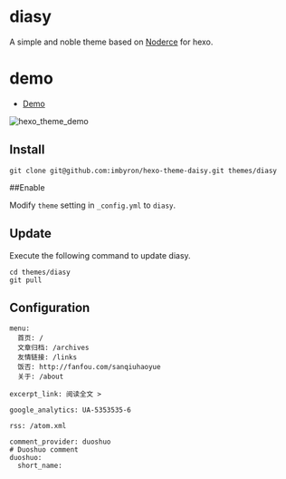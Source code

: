 # diasy

A simple and noble theme based on [Noderce](https://github.com/willerce/hexo-theme-noderce) for hexo.

# demo
- [Demo](http://googleyixia.com/2014/04/19/a-simple-and-noble-theme-for-hexo/)

![hexo_theme_demo](http://googleyixia.com/img/2014/hexo_theme_demo.jpg)

## Install

```
git clone git@github.com:imbyron/hexo-theme-daisy.git themes/diasy
```

##Enable

Modify `theme` setting in `_config.yml` to `diasy`.

## Update

Execute the following command to update diasy.

```
cd themes/diasy
git pull
```

## Configuration

```
menu:
  首页: /
  文章归档: /archives
  友情链接: /links
  饭否: http://fanfou.com/sanqiuhaoyue
  关于: /about

excerpt_link: 阅读全文 >

google_analytics: UA-5353535-6

rss: /atom.xml

comment_provider: duoshuo
# Duoshuo comment
duoshuo:
  short_name: 
```
